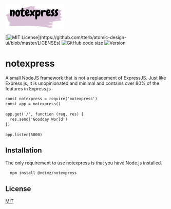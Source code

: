 ![Logo](https://github.com/ndimzKM/notexpress/blob/main/src/logo.png?raw=true)


[![MIT License](https://img.shields.io/apm/l/atomic-design-ui.svg?)](https://github.com/tterb/atomic-design-ui/blob/master/LICENSEs)
![GitHub code size](https://img.shields.io/github/languages/code-size/ndimzKM/notexpress)
![Version](https://img.shields.io/npm/v/@ndimz/notexpress)
# notexpress

A small NodeJS framework that is not a replacement of ExpressJS. Just like Express.js, it is unopinionated and minimal and contains over 80% of the features in Express.js

```
const notexpress = require('notexpress')
const app = notexpress()

app.get('/', function (req, res) {
  res.send('Goodday World')
})

app.listen(5000)
```
## Installation

The only requirement to use notexpress is that you have Node.js installed.
```bash
  npm install @ndimz/notexpress
```
    
## License

[MIT](https://choosealicense.com/licenses/mit/)


